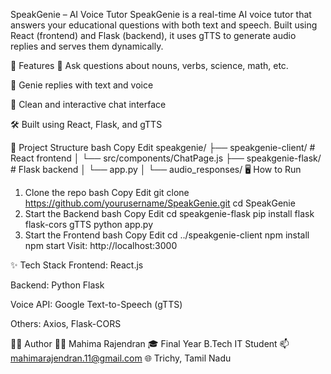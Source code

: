 SpeakGenie – AI Voice Tutor
SpeakGenie is a real-time AI voice tutor that answers your educational questions with both text and speech. Built using React (frontend) and Flask (backend), it uses gTTS to generate audio replies and serves them dynamically.

🚀 Features
🎤 Ask questions about nouns, verbs, science, math, etc.

🧞 Genie replies with text and voice

💬 Clean and interactive chat interface

🛠 Built using React, Flask, and gTTS

📁 Project Structure
bash
Copy
Edit
speakgenie/
├── speakgenie-client/     # React frontend
│   └── src/components/ChatPage.js
├── speakgenie-flask/      # Flask backend
│   └── app.py
│   └── audio_responses/
🖥️ How to Run
1. Clone the repo
bash
Copy
Edit
git clone https://github.com/yourusername/SpeakGenie.git
cd SpeakGenie
2. Start the Backend
bash
Copy
Edit
cd speakgenie-flask
pip install flask flask-cors gTTS
python app.py
3. Start the Frontend
bash
Copy
Edit
cd ../speakgenie-client
npm install
npm start
Visit: http://localhost:3000

✨ Tech Stack
Frontend: React.js

Backend: Python Flask

Voice API: Google Text-to-Speech (gTTS)

Others: Axios, Flask-CORS

🙋‍♀️ Author
👩🏻 Mahima Rajendran
🎓 Final Year B.Tech IT Student
📫 mahimarajendran.11@gmail.com
🌐 Trichy, Tamil Nadu
